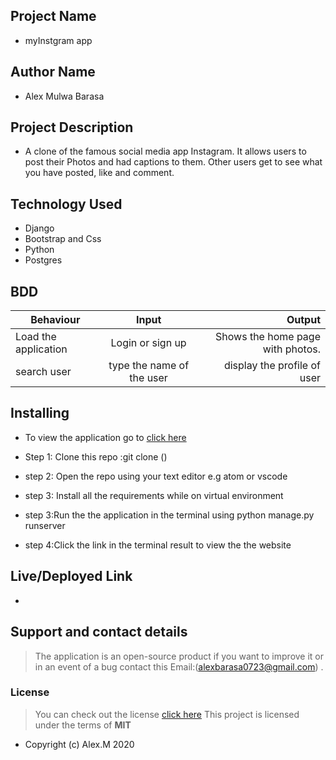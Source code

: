 
## Project Name

- myInstgram app

## Author Name

- Alex Mulwa Barasa

## Project Description


- A clone of the famous social media app Instagram. It allows users to post their Photos and had captions to them. Other users get to see what you have posted, like and comment.



## Technology Used

- Django
- Bootstrap and Css
- Python 
- Postgres

## BDD
 
| Behaviour                   | Input                  | Output                                             |
| ------------------------    |:----------------------:| --------------------------------------------------:|
| Load the application        | Login or sign up       | Shows the home page with photos.                   |
|search user                  | type the name of the user |display the profile of user|

## Installing 

- To view the application go to [click here](https://myinstagram-mine.herokuapp.com/)
- Step 1: Clone this repo :git clone ()

- step 2: Open the repo using your text editor e.g atom or vscode

- step 3: Install all the requirements while on virtual environment

- step 3:Run the the application in  the terminal using python manage.py runserver

- step 4:Click the link in the terminal result to view the the website

## Live/Deployed Link

-

## Support and contact details
> The application is an open-source product if you  want to improve it or in an event of a bug  contact this
> Email:(alexbarasa0723@gmail.com) .
### License
>You can check out the license [click here](https://choosealicense.com/licenses/mit/)
This project is licensed under the terms of **MIT**

- 
  Copyright (c) Alex.M 2020
